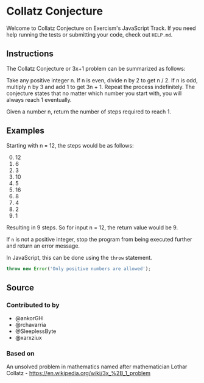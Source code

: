 # Collatz Conjecture

Welcome to Collatz Conjecture on Exercism's JavaScript Track.
If you need help running the tests or submitting your code, check out `HELP.md`.

## Instructions

The Collatz Conjecture or 3x+1 problem can be summarized as follows:

Take any positive integer n.
If n is even, divide n by 2 to get n / 2.
If n is odd, multiply n by 3 and add 1 to get 3n + 1.
Repeat the process indefinitely.
The conjecture states that no matter which number you start with, you will always reach 1 eventually.

Given a number n, return the number of steps required to reach 1.

## Examples

Starting with n = 12, the steps would be as follows:

0. 12
1. 6
2. 3
3. 10
4. 5
5. 16
6. 8
7. 4
8. 2
9. 1

Resulting in 9 steps.
So for input n = 12, the return value would be 9.

If `n` is not a positive integer, stop the program from being executed further and return an error message.

In JavaScript, this can be done using the `throw` statement.

```javascript
throw new Error('Only positive numbers are allowed');
```

## Source

### Contributed to by

- @ankorGH
- @rchavarria
- @SleeplessByte
- @xarxziux

### Based on

An unsolved problem in mathematics named after mathematician Lothar Collatz - https://en.wikipedia.org/wiki/3x_%2B_1_problem